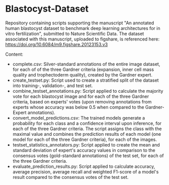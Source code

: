 # Blastocyst-Dataset

Repository containing scripts supporting the manuscript "An annotated human blastocyst dataset to benchmark deep learning architectures for in vitro fertilization",
submitted to Nature Scientific Data. The dataset associated with this manuscript, uploaded to figshare, is referenced here: https://doi.org/10.6084/m9.figshare.20123153.v3

Content: 
* complete.csv: Silver-standard annotations of the entire image dataset, for each of of the three Gardner criteria (expansion, inner cell mass quality and trophectoderm quality), created by the Gardner expert.
* create_testset.py: Script used to create a stratified split of the dataset into training-, validation-, and test set.
* combine_testset_annotations.py: Script applied to calculate the majority vote for each blastocyst image and for each of the three Gardner criteria, based on experts' votes (upon removing annotations from experts whose accuracy was below 0.5 when compared to the Gardner-Expert annotations).
* convert_model_predictions.csv: The trained models generate a probability for each class and a confidence interval upon inference, for each of the three Gardner criteria. The script assigns the class with the maximal value and combines the prediction results of each model (one model for each of the three Gardner criteria), for each of the images.
* testset_statistics_annotators.py: Script applied to create the mean and standard deviation of expert's accuracy values in comparison to the consensus votes (gold-standard annotations) of the test set, for each of the three Gardner criteria.
* evaluate_prediction_results.py: Script applied to calculate accuracy, average precision, average recall and weighted F1-score of a model's result compared to the consensus votes of the test set.
